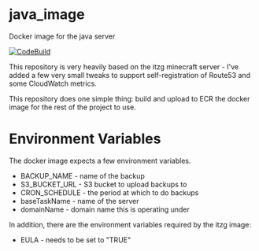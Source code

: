 # java_image
Docker image for the java server

[![CodeBuild](https://codebuild.ap-southeast-2.amazonaws.com/badges?uuid=eyJlbmNyeXB0ZWREYXRhIjoiMlhmRFBFd2drSTl0bFBjV2ZqdGxxTm1RRDhMY05uV0hkdlpJMm9ucVVxTzBHckp6WjJQazcrKytEVG05NXNDRXJhMk1sVGRhS0xTTlZja3ZaVEJ0M1VJPSIsIml2UGFyYW1ldGVyU3BlYyI6IkFKcEIrSHJYZDRZSnNqOWIiLCJtYXRlcmlhbFNldFNlcmlhbCI6MX0%3D&branch=master)](https://github.com/serverless-minecraft/java_image)

This repository is very heavily based on the itzg minecraft server - I've added
a few very small tweaks to support self-registration of Route53 and some
CloudWatch metrics.

This repository does one simple thing: build and upload to ECR the docker
image for the rest of the project to use.

Environment Variables
=====================

The docker image expects a few environment variables.

* BACKUP_NAME - name of the backup
* S3_BUCKET_URL - S3 bucket to upload backups to
* CRON_SCHEDULE - the period at which to do backups
* baseTaskName - name of the server
* domainName - domain name this is operating under

In addition, there are the environment variables required by the itzg
image:

* EULA - needs to be set to "TRUE"
